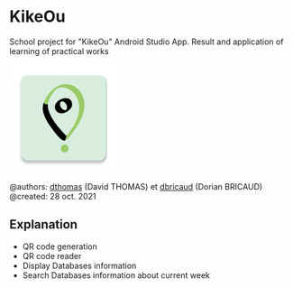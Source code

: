 # KikeOu
School project for "KikeOu" Android Studio App. Result and application of learning of practical works

![](app/src/main/res/mipmap-xxxhdpi/ic_launcher.png)

@authors: [dthomas](https://github.com/McJakson) (David THOMAS) et [dbricaud](https://github.com/DoBrcd) (Dorian BRICAUD)\
@created: 28 oct. 2021

## Explanation
* QR code generation
* QR code reader
* Display Databases information
* Search Databases information about current week
